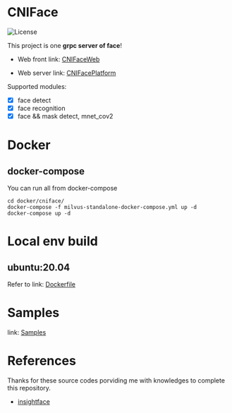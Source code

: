 # CNIFace

![License](https://img.shields.io/badge/License-Apache%202.0-blue.svg)

This project is one **grpc server of face**!

- Web front link: [CNIFaceWeb](https://github.com/coconut-island/CNIFaceWeb)

- Web server link: [CNIFacePlatform](https://github.com/coconut-island/CNIFacePlatform)

Supported modules:
- [x] face detect
- [x] face recognition
- [x] face && mask detect, mnet_cov2

# Docker

## docker-compose
You can run all from docker-compose
```
cd docker/cniface/
docker-compose -f milvus-standalone-docker-compose.yml up -d 
docker-compose up -d 
```

# Local env build

## ubuntu:20.04

Refer to link: [Dockerfile](https://github.com/coconut-island/CNIFace/blob/main/docker/base/Dockerfile)

# Samples

link: [Samples](https://github.com/coconut-island/CNIFace/tree/main/samples)


# References

Thanks for these source codes porviding me with knowledges to complete this repository.

- [insightface](https://github.com/deepinsight/insightface)
```
